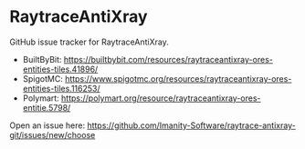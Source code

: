 # RaytraceAntiXray
GitHub issue tracker for RaytraceAntiXray.

- BuiltByBit: https://builtbybit.com/resources/raytraceantixray-ores-entities-tiles.41896/
- SpigotMC: https://www.spigotmc.org/resources/raytraceantixray-ores-entities-tiles.116253/
- Polymart: https://polymart.org/resource/raytraceantixray-ores-entitie.5798/

Open an issue here: https://github.com/Imanity-Software/raytrace-antixray-git/issues/new/choose